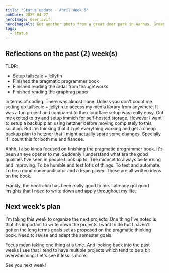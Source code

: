 ```yaml
---
title: "Status update - April Week 5"
pubDate: 2025-04-27
heroImage: deer.avif
heroImageAlt: Got another photo from a great deer park in Aarhus. Great surprise to find one where we could walk with the deers
tags:
  - status
---
```


## Reflections on the past (2) week(s)

TLDR:

- Setup tailscale + jellyfin
- Finished the pragmatic programmer book
- Finished reading the radar from thoughtworks
- Finished reading the graphrag paper

In terms of coding. There was almost none. Unless you don't count me setting up tailscale + jellyfin to access my media library from anywhere. It was a fun project and compared to the cloudflare setup was really easy. Got me excited to try and setup immich for self-hosted storage. However I want to setup a backup plan using hetzner before moving completely to this solution. But I'm thinking that if I get everything working and get a cheap backup plan to hetzner that I might actually spare some changes. Specially if I count this for both me and fiancee.

Ahhh, I also kinda focused on finishing the pragmatic programmer book. It's been an eye opener to me. Suddenly I understand what are the good qualities I've seen in people I look up to. The midnset to always be learning and improving. To be humble and test lot's of things. To test and automate. To be a good communiticator and a team player. These are all written ideas on the book.

Frankly, the book club has been really good to me. I already got good insights that I need to write down and apply throughout my life.

## Next week's plan

I'm taking this week to organize the next projects. One thing I've noted is that it's important to write down the projects I want to do but I haven't gotten the long terms goals set as proposed on the pragmatic thinking book. Need to revise and adapt the semester goals.

Focus mean taking one thing at a time. And looking back into the past weeks I see that I tend to have multiple projects which tend to be a bit overwhelming. Let's see if less is more.

See you next week!
